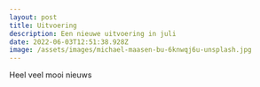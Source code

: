 ```yaml
---
layout: post
title: Uitvoering
description: Een nieuwe uitvoering in juli
date: 2022-06-03T12:51:38.928Z
image: /assets/images/michael-maasen-bu-6knwqj6u-unsplash.jpg
---
```

Heel veel mooi nieuws